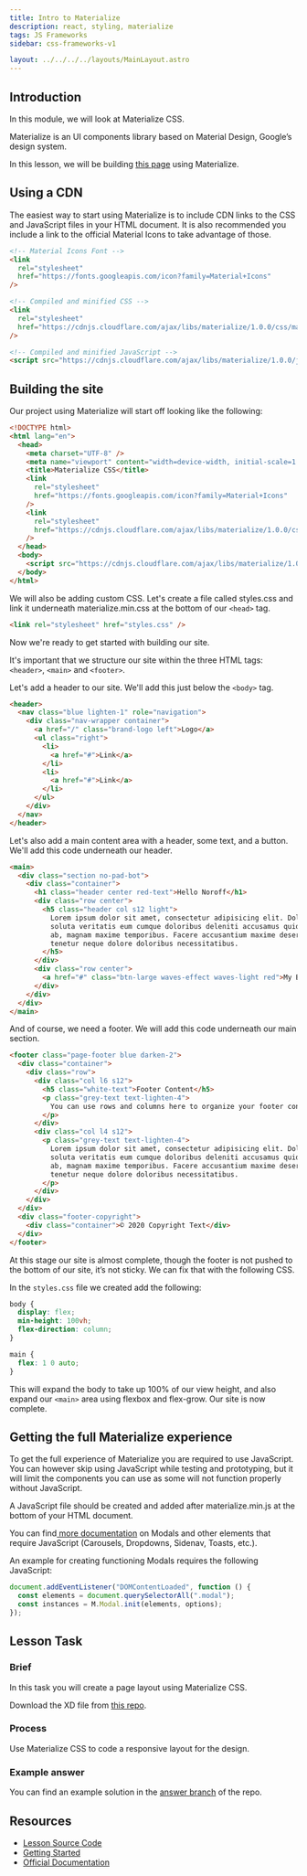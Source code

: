 ```yaml
---
title: Intro to Materialize
description: react, styling, materialize
tags: JS Frameworks
sidebar: css-frameworks-v1

layout: ../../../../layouts/MainLayout.astro
---
```


## Introduction

In this module, we will look at Materialize CSS.

Materialize is an UI components library based on Material Design, Google’s design system.

In this lesson, we will be building [this page](https://noroff-materializecss-lesson.netlify.app/) using Materialize.

## Using a CDN

The easiest way to start using Materialize is to include CDN links to the CSS and JavaScript files in your HTML document. It is also recommended you include a link to the official Material Icons to take advantage of those.

```html
<!-- Material Icons Font -->
<link
  rel="stylesheet"
  href="https://fonts.googleapis.com/icon?family=Material+Icons"
/>

<!-- Compiled and minified CSS -->
<link
  rel="stylesheet"
  href="https://cdnjs.cloudflare.com/ajax/libs/materialize/1.0.0/css/materialize.min.css"
/>

<!-- Compiled and minified JavaScript -->
<script src="https://cdnjs.cloudflare.com/ajax/libs/materialize/1.0.0/js/materialize.min.js"></script>
```

## Building the site

Our project using Materialize will start off looking like the following:

```html
<!DOCTYPE html>
<html lang="en">
  <head>
    <meta charset="UTF-8" />
    <meta name="viewport" content="width=device-width, initial-scale=1.0" />
    <title>Materialize CSS</title>
    <link
      rel="stylesheet"
      href="https://fonts.googleapis.com/icon?family=Material+Icons"
    />
    <link
      rel="stylesheet"
      href="https://cdnjs.cloudflare.com/ajax/libs/materialize/1.0.0/css/materialize.min.css"
    />
  </head>
  <body>
    <script src="https://cdnjs.cloudflare.com/ajax/libs/materialize/1.0.0/js/materialize.min.js"></script>
  </body>
</html>
```

We will also be adding custom CSS. Let's create a file called styles.css and link it underneath materialize.min.css at the bottom of our `<head>` tag.

```html
<link rel="stylesheet" href="styles.css" />
```

Now we're ready to get started with building our site.

It's important that we structure our site within the three HTML tags: `<header>`, `<main>` and `<footer>`.

Let's add a header to our site. We'll add this just below the `<body>` tag.

```html
<header>
  <nav class="blue lighten-1" role="navigation">
    <div class="nav-wrapper container">
      <a href="/" class="brand-logo left">Logo</a>
      <ul class="right">
        <li>
          <a href="#">Link</a>
        </li>
        <li>
          <a href="#">Link</a>
        </li>
      </ul>
    </div>
  </nav>
</header>
```

Let's also add a main content area with a header, some text, and a button. We'll add this code underneath our header.

```html
<main>
  <div class="section no-pad-bot">
    <div class="container">
      <h1 class="header center red-text">Hello Noroff</h1>
      <div class="row center">
        <h5 class="header col s12 light">
          Lorem ipsum dolor sit amet, consectetur adipisicing elit. Dolorem,
          soluta veritatis eum cumque doloribus deleniti accusamus quidem modi
          ab, magnam maxime temporibus. Facere accusantium maxime deserunt
          tenetur neque dolore doloribus necessitatibus.
        </h5>
      </div>
      <div class="row center">
        <a href="#" class="btn-large waves-effect waves-light red">My Button</a>
      </div>
    </div>
  </div>
</main>
```

And of course, we need a footer. We will add this code underneath our main section.

```html
<footer class="page-footer blue darken-2">
  <div class="container">
    <div class="row">
      <div class="col l6 s12">
        <h5 class="white-text">Footer Content</h5>
        <p class="grey-text text-lighten-4">
          You can use rows and columns here to organize your footer content.
        </p>
      </div>
      <div class="col l4 s12">
        <p class="grey-text text-lighten-4">
          Lorem ipsum dolor sit amet, consectetur adipisicing elit. Dolorem,
          soluta veritatis eum cumque doloribus deleniti accusamus quidem modi
          ab, magnam maxime temporibus. Facere accusantium maxime deserunt
          tenetur neque dolore doloribus necessitatibus.
        </p>
      </div>
    </div>
  </div>
  <div class="footer-copyright">
    <div class="container">© 2020 Copyright Text</div>
  </div>
</footer>
```

At this stage our site is almost complete, though the footer is not pushed to the bottom of our site, it’s not sticky. We can fix that with the following CSS.

In the `styles.css` file we created add the following:

```css
body {
  display: flex;
  min-height: 100vh;
  flex-direction: column;
}

main {
  flex: 1 0 auto;
}
```

This will expand the body to take up 100% of our view height, and also expand our `<main>` area using flexbox and flex-grow. Our site is now complete.

## Getting the full Materialize experience

To get the full experience of Materialize you are required to use JavaScript. You can however skip using JavaScript while testing and prototyping, but it will limit the components you can use as some will not function properly without JavaScript.

A JavaScript file should be created and added after materialize.min.js at the bottom of your HTML document.

You can find[ more documentation](https://materializecss.com/modals.html) on Modals and other elements that require JavaScript (Carousels, Dropdowns, Sidenav, Toasts, etc.).

An example for creating functioning Modals requires the following JavaScript:

```js
document.addEventListener("DOMContentLoaded", function () {
  const elements = document.querySelectorAll(".modal");
  const instances = M.Modal.init(elements, options);
});
```

## Lesson Task

### Brief

In this task you will create a page layout using Materialize CSS.

Download the XD file from [this repo](https://github.com/NoroffFEU/materialize-introduction-lesson-task).

### Process

Use Materialize CSS to code a responsive layout for the design.

### Example answer

You can find an example solution in the [answer branch](https://github.com/NoroffFEU/materialize-introduction-lesson-task/tree/answer) of the repo.

## Resources

- [Lesson Source Code](https://github.com/NoroffFEU/materialize-introduction)
- [Getting Started](https://materializecss.com/getting-started.html)
- [Official Documentation](https://materializecss.com/)
